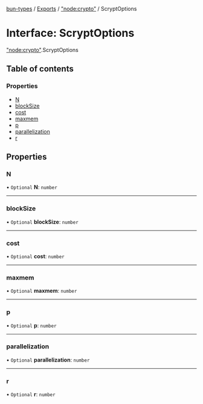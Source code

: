 [bun-types](https://oven-sh.github.io/bun-types/README.md) / [Exports](https://oven-sh.github.io/bun-types/modules.md) / ["node:crypto"](https://oven-sh.github.io/bun-types/modules/node_crypto_.md) / ScryptOptions

# Interface: ScryptOptions

["node:crypto"](https://oven-sh.github.io/bun-types/modules/node_crypto_.md).ScryptOptions

## Table of contents

### Properties

- [N](https://oven-sh.github.io/bun-types/interfaces/node_crypto_.ScryptOptions.md#n)
- [blockSize](https://oven-sh.github.io/bun-types/interfaces/node_crypto_.ScryptOptions.md#blocksize)
- [cost](https://oven-sh.github.io/bun-types/interfaces/node_crypto_.ScryptOptions.md#cost)
- [maxmem](https://oven-sh.github.io/bun-types/interfaces/node_crypto_.ScryptOptions.md#maxmem)
- [p](https://oven-sh.github.io/bun-types/interfaces/node_crypto_.ScryptOptions.md#p)
- [parallelization](https://oven-sh.github.io/bun-types/interfaces/node_crypto_.ScryptOptions.md#parallelization)
- [r](https://oven-sh.github.io/bun-types/interfaces/node_crypto_.ScryptOptions.md#r)

## Properties

### N

• `Optional` **N**: `number`

___

### blockSize

• `Optional` **blockSize**: `number`

___

### cost

• `Optional` **cost**: `number`

___

### maxmem

• `Optional` **maxmem**: `number`

___

### p

• `Optional` **p**: `number`

___

### parallelization

• `Optional` **parallelization**: `number`

___

### r

• `Optional` **r**: `number`
